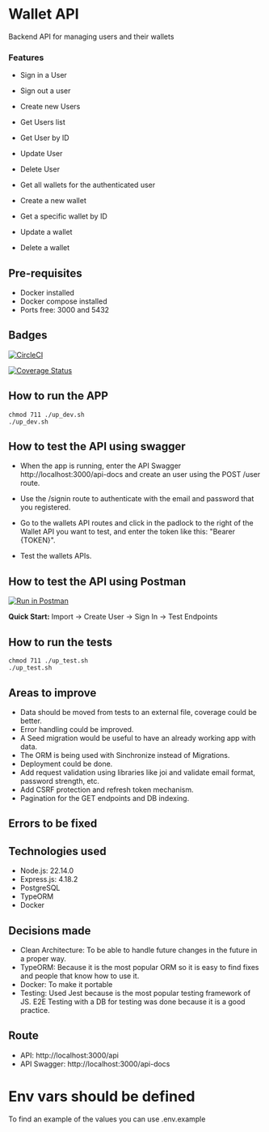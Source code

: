 # Wallet API

Backend API for managing users and their wallets

### Features

- Sign in a User
- Sign out a user

- Create new Users
- Get Users list
- Get User by ID
- Update User
- Delete User

- Get all wallets for the authenticated user
- Create a new wallet
- Get a specific wallet by ID
- Update a wallet
- Delete a wallet

## Pre-requisites
- Docker installed
- Docker compose installed
- Ports free: 3000 and 5432

## Badges

[![CircleCI](https://dl.circleci.com/status-badge/img/gh/Nahue256/WalletAPI/tree/main.svg?style=svg)](https://dl.circleci.com/status-badge/redirect/gh/Nahue256/WalletAPI/tree/main)

[![Coverage Status](https://coveralls.io/repos/github/Nahue256/WalletAPI/badge.svg?branch=main)](https://coveralls.io/github/Nahue256/WalletAPI?branch=main)

## How to run the APP

```
chmod 711 ./up_dev.sh
./up_dev.sh
```

## How to test the API using swagger

- When the app is running, enter the API Swagger http://localhost:3000/api-docs and create an user using the POST /user route.

- Use the /signin route to authenticate with the email and password that you registered.

- Go to the wallets API routes and click in the padlock to the right of the Wallet API you want to test, and enter the token like this: "Bearer {TOKEN}".

- Test the wallets APIs.

## How to test the API using Postman

[![Run in Postman](https://run.pstmn.io/button.svg)](./docs/postman-collection.json)

**Quick Start:** Import → Create User → Sign In → Test Endpoints

## How to run the tests

```
chmod 711 ./up_test.sh
./up_test.sh
```

## Areas to improve

- Data should be moved from tests to an external file, coverage could be better.
- Error handling could be improved.
- A Seed migration would be useful to have an already working app with data.
- The ORM is being used with Sinchronize instead of Migrations.
- Deployment could be done.
- Add request validation using libraries like joi and validate email format, password strength, etc.
- Add CSRF protection and refresh token mechanism.
- Pagination for the GET endpoints and DB indexing.

## Errors to be fixed

## Technologies used

- Node.js: 22.14.0
- Express.js: 4.18.2
- PostgreSQL
- TypeORM
- Docker

## Decisions made

- Clean Architecture: To be able to handle future changes in the future in a proper way.
- TypeORM: Because it is the most popular ORM so it is easy to find fixes and people that know how to use it.
- Docker: To make it portable
- Testing: Used Jest because is the most popular testing framework of JS. E2E Testing with a DB for testing was done because it is a good practice.

## Route

- API: http://localhost:3000/api
- API Swagger: http://localhost:3000/api-docs

# Env vars should be defined

To find an example of the values you can use .env.example